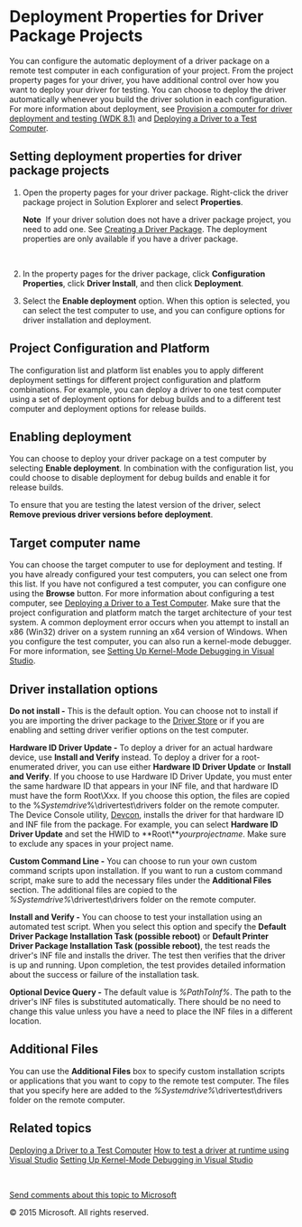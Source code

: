 <span id="vsdriver.deployment_properties_for_driver_projects"></span>Deployment Properties for Driver Package Projects
======================================================================================================================

You can configure the automatic deployment of a driver package on a remote test computer in each configuration of your project. From the project property pages for your driver, you have additional control over how you want to deploy your driver for testing. You can choose to deploy the driver automatically whenever you build the driver solution in each configuration. For more information about deployment, see [Provision a computer for driver deployment and testing (WDK 8.1)](https://msdn.microsoft.com/en-us/Library/Windows/Hardware/Dn745909(v=vs.85).aspx) and [Deploying a Driver to a Test Computer](deploying_a_driver_to_a_test_computer.md).

<span id="Setting_deployment_properties_for_driver_package_projects"></span><span id="setting_deployment_properties_for_driver_package_projects"></span><span id="SETTING_DEPLOYMENT_PROPERTIES_FOR_DRIVER_PACKAGE_PROJECTS"></span>Setting deployment properties for driver package projects
---------------------------------------------------------------------------------------------------------------------------------------------------------------------------------------------------------------------------------------------------------------------------------------------

1.  Open the property pages for your driver package. Right-click the driver package project in Solution Explorer and select **Properties**.

    **Note**  If your driver solution does not have a driver package project, you need to add one. See [Creating a Driver Package](creating_a_driver_package.md). The deployment properties are only available if you have a driver package.

     

2.  In the property pages for the driver package, click **Configuration Properties**, click **Driver Install**, and then click **Deployment**.
3.  Select the **Enable deployment** option. When this option is selected, you can select the test computer to use, and you can configure options for driver installation and deployment.

<span id="Project_Configuration_and_Platform"></span><span id="project_configuration_and_platform"></span><span id="PROJECT_CONFIGURATION_AND_PLATFORM"></span>Project Configuration and Platform
-------------------------------------------------------------------------------------------------------------------------------------------------------------------------------------------------

The configuration list and platform list enables you to apply different deployment settings for different project configuration and platform combinations. For example, you can deploy a driver to one test computer using a set of deployment options for debug builds and to a different test computer and deployment options for release builds.

<span id="Enabling_deployment"></span><span id="enabling_deployment"></span><span id="ENABLING_DEPLOYMENT"></span>Enabling deployment
-------------------------------------------------------------------------------------------------------------------------------------

You can choose to deploy your driver package on a test computer by selecting **Enable deployment**. In combination with the configuration list, you could choose to disable deployment for debug builds and enable it for release builds.

To ensure that you are testing the latest version of the driver, select **Remove previous driver versions before deployment**.

<span id="Target_computer_name"></span><span id="target_computer_name"></span><span id="TARGET_COMPUTER_NAME"></span>Target computer name
-----------------------------------------------------------------------------------------------------------------------------------------

You can choose the target computer to use for deployment and testing. If you have already configured your test computers, you can select one from this list. If you have not configured a test computer, you can configure one using the **Browse** button. For more information about configuring a test computer, see [Deploying a Driver to a Test Computer](deploying_a_driver_to_a_test_computer.md). Make sure that the project configuration and platform match the target architecture of your test system. A common deployment error occurs when you attempt to install an x86 (Win32) driver on a system running an x64 version of Windows. When you configure the test computer, you can also run a kernel-mode debugger. For more information, see [Setting Up Kernel-Mode Debugging in Visual Studio](debugger.setting_up_kernel-mode_debugging_in_visual_studio).

<span id="Driver_installation_options"></span><span id="driver_installation_options"></span><span id="DRIVER_INSTALLATION_OPTIONS"></span>Driver installation options
---------------------------------------------------------------------------------------------------------------------------------------------------------------------

**Do not install -** This is the default option. You can choose not to install if you are importing the driver package to the [Driver Store](https://msdn.microsoft.com/en-us/Library/Windows/Hardware/Ff544868(v=vs.85).aspx) or if you are enabling and setting driver verifier options on the test computer.

**Hardware ID Driver Update -** To deploy a driver for an actual hardware device, use **Install and Verify** instead. To deploy a driver for a root-enumerated driver, you can use either **Hardware ID Driver Update** or **Install and Verify**. If you choose to use Hardware ID Driver Update, you must enter the same hardware ID that appears in your INF file, and that hardware ID must have the form Root\\Xxx. If you choose this option, the files are copied to the %*Systemdrive*%\\drivertest\\drivers folder on the remote computer. The Device Console utility, [Devcon](https://msdn.microsoft.com/en-us/Library/Windows/Hardware/Ff544707(v=vs.85).aspx), installs the driver for that hardware ID and INF file from the package. For example, you can select **Hardware ID Driver Update** and set the HWID to **Root\\***yourprojectname*. Make sure to exclude any spaces in your project name.

**Custom Command Line -** You can choose to run your own custom command scripts upon installation. If you want to run a custom command script, make sure to add the necessary files under the **Additional Files** section. The additional files are copied to the *%Systemdrive%*\\drivertest\\drivers folder on the remote computer.

**Install and Verify -** You can choose to test your installation using an automated test script. When you select this option and specify the **Default Driver Package Installation Task (possible reboot)** or **Default Printer Driver Package Installation Task (possible reboot)**, the test reads the driver's INF file and installs the driver. The test then verifies that the driver is up and running. Upon completion, the test provides detailed information about the success or failure of the installation task.

**Optional Device Query -** The default value is *%PathToInf%*. The path to the driver's INF files is substituted automatically. There should be no need to change this value unless you have a need to place the INF files in a different location.

<span id="Additional_Files"></span><span id="additional_files"></span><span id="ADDITIONAL_FILES"></span>Additional Files
-------------------------------------------------------------------------------------------------------------------------

You can use the **Additional Files** box to specify custom installation scripts or applications that you want to copy to the remote test computer. The files that you specify here are added to the *%Systemdrive%*\\drivertest\\drivers folder on the remote computer.

<span id="related_topics"></span>Related topics
-----------------------------------------------

[Deploying a Driver to a Test Computer](deploying_a_driver_to_a_test_computer.md)
[How to test a driver at runtime using Visual Studio](testing_a_driver_at_runtime.md)
[Setting Up Kernel-Mode Debugging in Visual Studio](debugger.setting_up_kernel-mode_debugging_in_visual_studio)
 

 

[Send comments about this topic to Microsoft](mailto:wsddocfb@microsoft.com?subject=Documentation%20feedback%20[VsDriver\vsdriver]:%20Deployment%20Properties%20for%20Driver%20Package%20Projects%20%20RELEASE:%20(9/30/2015)&body=%0A%0APRIVACY%20STATEMENT%0A%0AWe%20use%20your%20feedback%20to%20improve%20the%20documentation.%20We%20don't%20use%20your%20email%20address%20for%20any%20other%20purpose,%20and%20we'll%20remove%20your%20email%20address%20from%20our%20system%20after%20the%20issue%20that%20you're%20reporting%20is%20fixed.%20While%20we're%20working%20to%20fix%20this%20issue,%20we%20might%20send%20you%20an%20email%20message%20to%20ask%20for%20more%20info.%20Later,%20we%20might%20also%20send%20you%20an%20email%20message%20to%20let%20you%20know%20that%20we've%20addressed%20your%20feedback.%0A%0AFor%20more%20info%20about%20Microsoft's%20privacy%20policy,%20see%20http://privacy.microsoft.com/en-us/default.aspx. "Send comments about this topic to Microsoft")

© 2015 Microsoft. All rights reserved.
